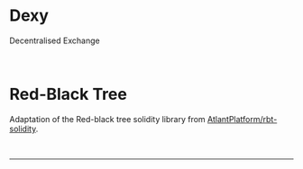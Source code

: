 # Dexy
Decentralised Exchange

<br />

# Red-Black Tree

Adaptation of the Red-black tree solidity library from [AtlantPlatform/rbt-solidity](https://github.com/AtlantPlatform/rbt-solidity).

<br />

<hr />

